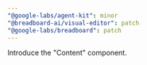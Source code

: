 ```yaml
---
"@google-labs/agent-kit": minor
"@breadboard-ai/visual-editor": patch
"@google-labs/breadboard": patch
---
```


Introduce the "Content" component.
